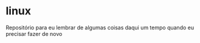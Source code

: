 # linux
Repositório para eu lembrar de algumas coisas daqui um tempo quando eu precisar fazer de novo
